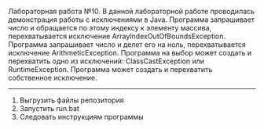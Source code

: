 Лабораторная работа №10. В данной лабораторной работе проводилась демонстрация работы с исключениями в Java. Программа запрашивает число и обращается по этому индексу к элементу массива, перехватывается исключение ArrayIndexOutOfBoundsException. Программа запрашивает число и делет его на ноль, перехватывается исключение ArithmeticException. Программа на выбор может создать и перехватить одно из исключений: ClassCastException или RuntimeException. Программа может создать и перехватить собственное исключение.
_______________________________________________________________________________________________________________________________________
1) Выгрузить файлы репозитория
2) Запустить run.bat
3) Следовать инструкциям программы
